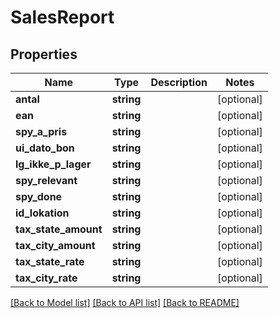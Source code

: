 # SalesReport

## Properties
Name | Type | Description | Notes
------------ | ------------- | ------------- | -------------
**antal** | **string** |  | [optional] 
**ean** | **string** |  | [optional] 
**spy_a_pris** | **string** |  | [optional] 
**ui_dato_bon** | **string** |  | [optional] 
**lg_ikke_p_lager** | **string** |  | [optional] 
**spy_relevant** | **string** |  | [optional] 
**spy_done** | **string** |  | [optional] 
**id_lokation** | **string** |  | [optional] 
**tax_state_amount** | **string** |  | [optional] 
**tax_city_amount** | **string** |  | [optional] 
**tax_state_rate** | **string** |  | [optional] 
**tax_city_rate** | **string** |  | [optional] 

[[Back to Model list]](../README.md#documentation-for-models) [[Back to API list]](../README.md#documentation-for-api-endpoints) [[Back to README]](../README.md)


